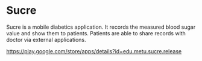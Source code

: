 # Sucre
Sucre is a mobile diabetics application.
It records the measured blood sugar value and show them to patients.
Patients are able to share records with doctor via external applications.


https://play.google.com/store/apps/details?id=edu.metu.sucre.release
